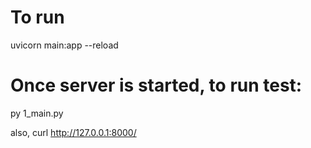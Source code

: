 # To run

uvicorn main:app --reload
# Once server is started, to run test:
py 1_main.py


also, curl http://127.0.0.1:8000/

